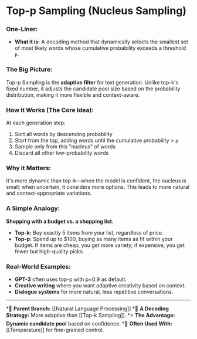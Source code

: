 # Top-p Sampling (Nucleus Sampling)

### One-Liner:
*   **What it is:** A decoding method that dynamically selects the smallest set of most likely words whose cumulative probability exceeds a threshold `p`.

### The Big Picture:
Top-p Sampling is the **adaptive filter** for text generation. Unlike top-k's fixed number, it adjusts the candidate pool size based on the probability distribution, making it more flexible and context-aware.

### How it Works (The Core Idea):
At each generation step:
1.  Sort all words by descending probability
2.  Start from the top, adding words until the cumulative probability > `p`
3.  Sample only from this "nucleus" of words
4.  Discard all other low-probability words

### Why it Matters:
It's more dynamic than top-k—when the model is confident, the nucleus is small; when uncertain, it considers more options. This leads to more natural and context-appropriate variations.

### A Simple Analogy:
**Shopping with a budget vs. a shopping list.**
*   **Top-k:** Buy exactly 5 items from your list, regardless of price.
*   **Top-p:** Spend up to $100, buying as many items as fit within your budget. If items are cheap, you get more variety; if expensive, you get fewer but high-quality picks.

### Real-World Examples:
*   **GPT-3** often uses top-p with p=0.9 as default.
*   **Creative writing** where you want adaptive creativity based on context.
*   **Dialogue systems** for more natural, less repetitive conversations.

---
*🌳 **Parent Branch:** [[Natural Language Processing]]
*🎯 **A Decoding Strategy:** More adaptive than [[Top-k Sampling]].
*⚡ **The Advantage:** **Dynamic candidate pool** based on confidence.
*🔗 **Often Used With:** [[Temperature]] for fine-grained control.
